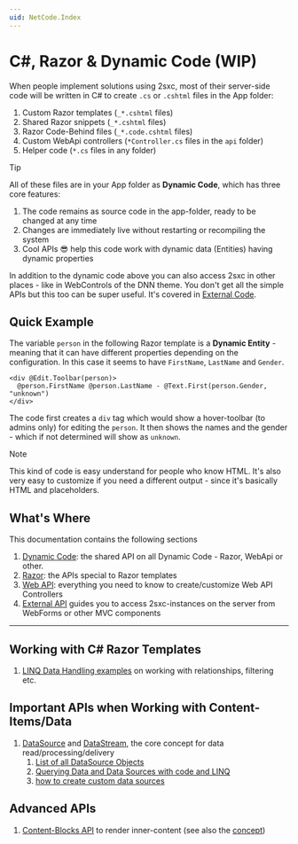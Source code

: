 ```yaml
---
uid: NetCode.Index
---
```


# C#, Razor & Dynamic Code (WIP)

When people implement solutions using 2sxc, most of their server-side code will be written in C# to create `.cs` or `.cshtml` files in the App folder:

1. Custom Razor templates (`_*.cshtml` files)
1. Shared Razor snippets (`_*.cshtml` files)
1. Razor Code-Behind files (`_*.code.cshtml` files)
1. Custom WebApi controllers (`*Controller.cs` files in the `api` folder)
1. Helper code (`*.cs` files in any folder)

> [!TIP]
> All of these files are in your App folder as **Dynamic Code**, which has three core features:
> 
> 1. The code remains as source code in the app-folder, ready to be changed at any time
> 1. Changes are immediately live without restarting or recompiling the system
> 1. Cool APIs 😎 help this code work with dynamic data (Entities) having dynamic properties

In addition to the dynamic code above you can also access 2sxc in other places - like in WebControls of the DNN theme. You don't get all the simple APIs but this too can be super useful. It's covered in [External Code](xref:HowTo.External).

## Quick Example

The variable `person` in the following Razor template is a **Dynamic Entity** - meaning that it can have different properties depending on the configuration. In this case it seems to have `FirstName`, `LastName` and `Gender`. 

```razor
<div @Edit.Toolbar(person)>
  @person.FirstName @person.LastName - @Text.First(person.Gender, "unknown")
</div>
```

The code first creates a `div` tag which would show a hover-toolbar (to admins only) for editing the `person`. It then shows the names and the gender - which if not determined will show as `unknown`. 

> [!NOTE]
> This kind of code is easy understand for people who know HTML. 
> It's also very easy to customize if you need a different output - since it's basically HTML and placeholders. 

## What's Where

This documentation contains the following sections

1. [Dynamic Code](xref:NetCode.DynamicCode.Index): the shared API on all Dynamic Code - Razor, WebApi or other.
1. [Razor](xref:NetCode.Razor.Index): the APIs special to Razor templates
1. [Web API](xref:WebApi.Custom): everything you need to know to create/customize Web API Controllers
1. [External API](xref:HowTo.External) guides you to access 2sxc-instances on the server from WebForms or other MVC components




---

## Working with C# Razor Templates
1. [LINQ Data Handling examples](xref:Specs.DataSources.Linq) on working with relationships, filtering etc.

## Important APIs when Working with Content-Items/Data

1. [DataSource](xref:Specs.DataSources.DataSource) and [DataStream](xref:ToSic.Eav.DataSources.IDataStream), the core concept for data read/processing/delivery
    1. [List of all DataSource Objects](xref:Specs.DataSources.ListAll)
    2. [Querying Data and Data Sources with code and LINQ](xref:Specs.DataSources.Linq)
    3. [how to create custom data sources](http://2sxc.org/en/blog/post/new-2sxc7-create-your-own-custom-datasource-for-visual-query)

## Advanced APIs

1. [Content-Blocks API](xref:NetCode.Razor.Blocks) to render inner-content (see also the [concept](xref:Specs.Cms.InnerContent))




